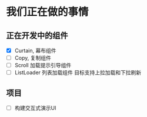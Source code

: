 # 我们正在做的事情

## 正在开发中的组件

- [x] Curtain, 幕布组件
- [ ] Copy, 复制组件
- [ ] Scroll 加载提示引导组件
- [ ] ListLoader 列表加载组件 目标支持上拉加载和下拉刷新

## 项目

- [ ] 构建交互式演示UI
